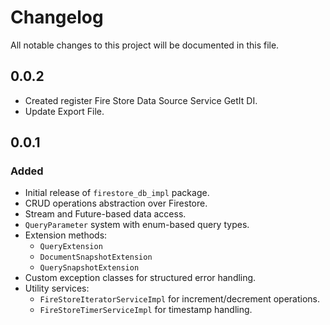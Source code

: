 # Changelog

All notable changes to this project will be documented in this file.

## 0.0.2
- Created register Fire Store Data Source Service GetIt DI.
- Update Export File.

## 0.0.1
### Added
- Initial release of `firestore_db_impl` package.
- CRUD operations abstraction over Firestore.
- Stream and Future-based data access.
- `QueryParameter` system with enum-based query types.
- Extension methods:
    - `QueryExtension`
    - `DocumentSnapshotExtension`
    - `QuerySnapshotExtension`
- Custom exception classes for structured error handling.
- Utility services:
    - `FireStoreIteratorServiceImpl` for increment/decrement operations.
    - `FireStoreTimerServiceImpl` for timestamp handling.
